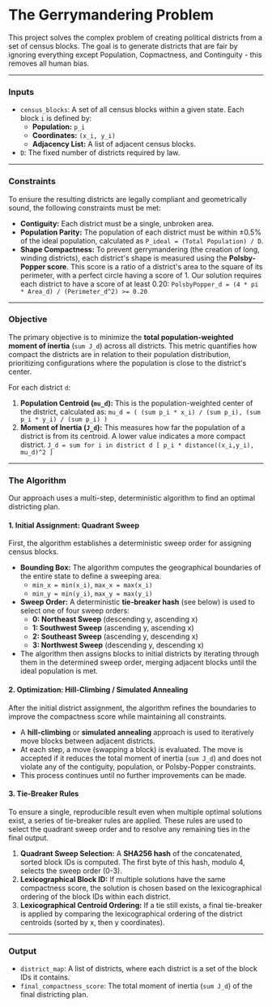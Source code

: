 # The Gerrymandering Problem

This project solves the complex problem of creating political districts from a set of census blocks. The goal is to generate districts that are fair by ignoring everything except Population, Copmactness, and Continguity - this removes all human bias.


---

### **Inputs**

* `census_blocks`: A set of all census blocks within a given state. Each block `i` is defined by:
    * **Population:** `p_i`
    * **Coordinates:** `(x_i, y_i)`
    * **Adjacency List:** A list of adjacent census blocks.
* `D`: The fixed number of districts required by law.

---

### **Constraints**

To ensure the resulting districts are legally compliant and geometrically sound, the following constraints must be met:

* **Contiguity:** Each district must be a single, unbroken area.
* **Population Parity:** The population of each district must be within ±0.5% of the ideal population, calculated as `P_ideal = (Total Population) / D`.
* **Shape Compactness:** To prevent gerrymandering (the creation of long, winding districts), each district's shape is measured using the **Polsby-Popper score**. This score is a ratio of a district's area to the square of its perimeter, with a perfect circle having a score of 1. Our solution requires each district to have a score of at least 0.20:
    `PolsbyPopper_d = (4 * pi * Area_d) / (Perimeter_d^2) >= 0.20`

---

### **Objective**

The primary objective is to minimize the **total population-weighted moment of inertia** (`sum J_d`) across all districts. This metric quantifies how compact the districts are in relation to their population distribution, prioritizing configurations where the population is close to the district's center.

For each district `d`:

1.  **Population Centroid (`mu_d`):** This is the population-weighted center of the district, calculated as:
    `mu_d = ( (sum p_i * x_i) / (sum p_i), (sum p_i * y_i) / (sum p_i) )`
2.  **Moment of Inertia (`J_d`):** This measures how far the population of a district is from its centroid. A lower value indicates a more compact district.
    `J_d = sum for i in district d [ p_i * distance((x_i,y_i), mu_d)^2 ]`

---

### **The Algorithm**

Our approach uses a multi-step, deterministic algorithm to find an optimal districting plan.

#### **1. Initial Assignment: Quadrant Sweep**

First, the algorithm establishes a deterministic sweep order for assigning census blocks.

* **Bounding Box:** The algorithm computes the geographical boundaries of the entire state to define a sweeping area.
    * `min_x = min(x_i)`, `max_x = max(x_i)`
    * `min_y = min(y_i)`, `max_y = max(y_i)`
* **Sweep Order:** A deterministic **tie-breaker hash** (see below) is used to select one of four sweep orders:
    * **0: Northeast Sweep** (descending y, ascending x)
    * **1: Southwest Sweep** (ascending y, ascending x)
    * **2: Southeast Sweep** (ascending y, descending x)
    * **3: Northwest Sweep** (descending y, descending x)
* The algorithm then assigns blocks to initial districts by iterating through them in the determined sweep order, merging adjacent blocks until the ideal population is met.

#### **2. Optimization: Hill-Climbing / Simulated Annealing**

After the initial district assignment, the algorithm refines the boundaries to improve the compactness score while maintaining all constraints.

* A **hill-climbing** or **simulated annealing** approach is used to iteratively move blocks between adjacent districts.
* At each step, a move (swapping a block) is evaluated. The move is accepted if it reduces the total moment of inertia (`sum J_d`) and does not violate any of the contiguity, population, or Polsby-Popper constraints.
* This process continues until no further improvements can be made.

#### **3. Tie-Breaker Rules**

To ensure a single, reproducible result even when multiple optimal solutions exist, a series of tie-breaker rules are applied. These rules are used to select the quadrant sweep order and to resolve any remaining ties in the final output.

1.  **Quadrant Sweep Selection:** A **SHA256 hash** of the concatenated, sorted block IDs is computed. The first byte of this hash, modulo 4, selects the sweep order (0-3).
2.  **Lexicographical Block ID:** If multiple solutions have the same compactness score, the solution is chosen based on the lexicographical ordering of the block IDs within each district.
3.  **Lexicographical Centroid Ordering:** If a tie still exists, a final tie-breaker is applied by comparing the lexicographical ordering of the district centroids (sorted by x, then y coordinates).

---

### **Output**

* `district_map`: A list of districts, where each district is a set of the block IDs it contains.
* `final_compactness_score`: The total moment of inertia (`sum J_d`) of the final districting plan.
